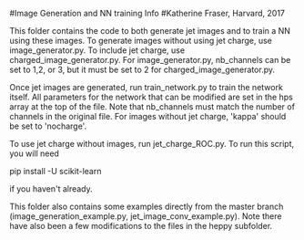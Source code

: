 #Image Generation and NN training Info
#Katherine Fraser, Harvard, 2017

This folder contains the code to both generate jet images and to train a NN using these images. To generate images without using jet charge, use image_generator.py. To include jet charge, use charged_image_generator.py. For image_generator.py, nb_channels can be set to 1,2, or 3, but it must be set to 2 for charged_image_generator.py. 

Once jet images are generated, run train_network.py to train the network itself. All parameters for the network that can be modified are set in the hps array at the top of the file. Note that nb_channels must match the number of channels in the original file. For images without jet charge, 'kappa' should be set to 'nocharge'.

To use jet charge without images, run jet_charge_ROC.py. To run this script, you will need

pip install -U scikit-learn

if you haven't already. 

This folder also contains some examples directly from the master branch (image_generation_example.py, jet_image_conv_example.py). Note there have also been a few modifications to the files in the heppy subfolder. 

